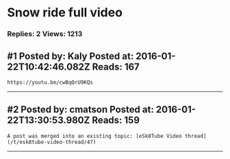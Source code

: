 # Snow ride full video

### Replies: 2 Views: 1213

## \#1 Posted by: Kaly Posted at: 2016-01-22T10:42:46.082Z Reads: 167

```
https://youtu.be/cwBqQrU9KQs
```

---
## \#2 Posted by: cmatson Posted at: 2016-01-22T13:30:53.980Z Reads: 159

```
A post was merged into an existing topic: [eSk8Tube Video thread](/t/esk8tube-video-thread/47)
```

---
